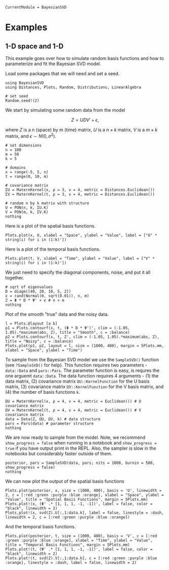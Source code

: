```@meta
CurrentModule = BayesianSVD
```

# Examples

## 1-D space and 1-D

This example goes over how to simulate random basis functions and how to parameterize and fit the Bayesian SVD model.

Load some packages that we will need and set a seed.
```@setup 1d
using BayesianSVD
using Distances, Plots, Random, Distributions, LinearAlgebra

# set seed
Random.seed!(2)
```

We start by simulating some random data from the model

$$Z = UDV' + \epsilon,$$

where $Z$ is a n (space) by m (time) matrix, $U$ is a $n \times k$ matrix, $V$ is a $m \times k$ matrix, and $\epsilon \sim N(0, \sigma^2)$.

```@example 1d
# set dimensions
n = 100
m = 50
k = 5

# domains
x = range(-5, 5, n)
t = range(0, 10, m)

# covariance matrix
ΣU = MaternKernel(x, ρ = 3, ν = 4, metric = Distances.Euclidean())
ΣV = MaternKernel(t, ρ = 3, ν = 4, metric = Distances.Euclidean())

# random n by k matrix with structure
U = PON(n, k, ΣU.K)
V = PON(m, k, ΣV.K)
nothing
```

Here is a plot of the spatial basis functions.
```@example 1d
Plots.plot(x, U, xlabel = "Space", ylabel = "Value", label = ["U" * string(i) for i in (1:k)'])
```

Here is a plot of the temporal basis functions.
```@example 1d
Plots.plot(t, V, xlabel = "Time", ylabel = "Value", label = ["V" * string(i) for i in (1:k)'])
```

We just need to specify the diagonal components, noise, and put it all together.
```@example 1d
# sqrt of eigenvalues
D = diagm([40, 20, 10, 5, 2])
ϵ = rand(Normal(0, sqrt(0.01)), n, m)
Z = Φ * D * Ψ' + ϵ # n × m
nothing
```

Plot of the smooth "true" data and the noisy data.
```@example 1d
l = Plots.@layout [a b]
p1 = Plots.contourf(x, t, (Φ * D * Ψ')', clim = (-1.05, 1.05).*maximum(abs, Z), title = "Smooth", c = :balance)
p2 = Plots.contourf(x, t, Z', clim = (-1.05, 1.05).*maximum(abs, Z), title = "Noisy", c = :balance)
Plots.plot(p1, p2, layout = l, size = (1000, 400), margin = 5Plots.mm, xlabel = "Space", ylabel = "Time")
```


To sample from the Bayesian SVD model we use the `SampleSVD()` function (see `?SampleSVD()` for help). This function requires two parameters - `data::Data` and `pars::Pars`. The parameter function is easy, is requres the one arguemt `data::Data`. The data function requires 4 arguments - (1) the data matrix, (2) covariance matrix `ΩU::KernelFunction` for the U basis matrix, (3) covariance matrix `ΩV::KernelFunction` for the V basis matrix, and (4) the number of basis functions `k`.

```@example 1d
ΩU = MaternKernel(x, ρ = 4, ν = 4, metric = Euclidean()) # U covariance matrix
ΩV = MaternKernel(t, ρ = 4, ν = 4, metric = Euclidean()) # V covariance matrix
data = Data(Z, ΩU, ΩV, k) # data structure
pars = Pars(data) # parameter structure
nothing
```

We are now ready to sample from the model. Note, we recommend `show_progress = false` when running in a notebook and `show_progress = true` if you have output print in the REPL. Also, the sampler is slow in the notebooks but considerably faster outside of them.

```@example 1d
posterior, pars = SampleSVD(data, pars; nits = 1000, burnin = 500, show_progress = false)
nothing
```

We can now plot the output of the spatial basis functions
```@example 1d
Plots.plot(posterior, x, size = (1000, 400), basis = 'U', linewidth = 2, c = [:red :green :purple :blue :orange], xlabel = "Space", ylabel = "Value", title = "Spatial Basis Functions", margin = 5Plots.mm)
Plots.plot!(x, (Φ' .* [1, 1, 1, -1, -1])', label = false, color = "black", linewidth = 2)
Plots.plot!(x, svd(Z).U[:,1:data.k], label = false, linestyle = :dash, linewidth = 2, c = [:red :green :purple :blue :orange])
```

And the temporal basis functions.
```@example 1d
Plots.plot(posterior, t, size = (1000, 400), basis = 'V', c = [:red :green :purple :blue :orange], xlabel = "Time", ylabel = "Value", title = "Temporal Basis Functions", margin = 5Plots.mm)
Plots.plot!(t, (Ψ' .* [1, 1, 1, -1, -1])', label = false, color = "black", linewidth = 2)
Plots.plot!(t, svd(Z).V[:,1:data.k], c = [:red :green :purple :blue :orange], linestyle = :dash, label = false, linewidth = 2)
```
